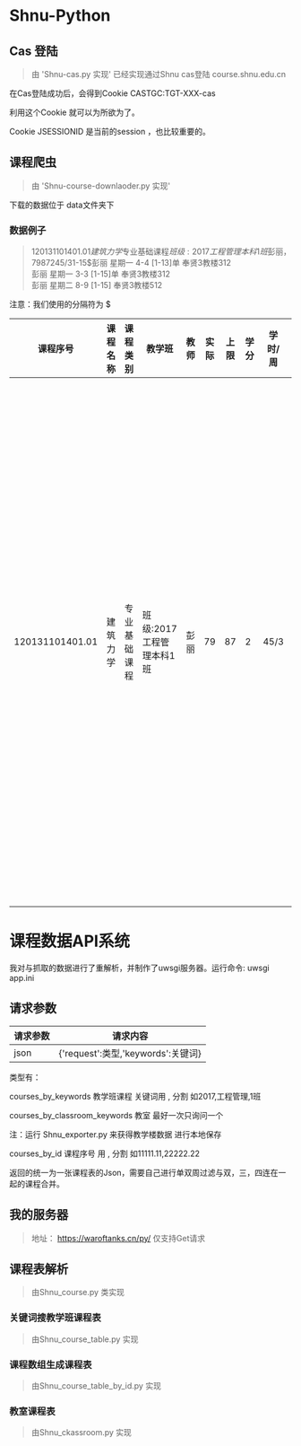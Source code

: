 # Shnu-Python

## Cas 登陆

> 由 'Shnu-cas.py 实现' 
> 已经实现通过Shnu cas登陆 course.shnu.edu.cn

在Cas登陆成功后，会得到Cookie CASTGC:TGT-XXX-cas

利用这个Cookie 就可以为所欲为了。

Cookie JSESSIONID 是当前的session ，也比较重要的。

## 课程爬虫

>  由 'Shnu-course-downlaoder.py 实现' 

下载的数据位于 data文件夹下

### 数据例子

> 120131101401.01$建筑力学$专业基础课程$班级:2017工程管理本科1班$彭丽，79$87$2$45/3$1-15$彭丽 星期一 4-4 [1-13]单  奉贤3教楼312  <br>彭丽 星期一 3-3 [1-15]单  奉贤3教楼312  <br>彭丽 星期二 8-9 [1-15]  奉贤3教楼512     

注意：我们使用的分隔符为 $

| 课程序号            | 课程名称 | 课程类别   | 教学班             | 教师  | 实际  | 上限  | 学分  | 学时/周 | 上课地点                                                                                            |
| --------------- | ---- | ------ | --------------- | --- | --- | --- | --- | ---- | ----------------------------------------------------------------------------------------------- |
| 120131101401.01 | 建筑力学 | 专业基础课程 | 班级:2017工程管理本科1班 | 彭丽  | 79  | 87  | 2   | 45/3 | 彭丽 星期一 4-4 [1-13]单  奉贤3教楼312  <br>彭丽 星期一 3-3 [1-15]单  奉贤3教楼312  <br>彭丽 星期二 8-9 [1-15]  奉贤3教楼512 |

# 课程数据API系统

我对与抓取的数据进行了重解析，并制作了uwsgi服务器。运行命令: uwsgi app.ini 

## 请求参数

| 请求参数 | 请求内容                          |
| ---- | ----------------------------- |
| json | {'request':类型,'keywords':关键词} |

类型有： 

courses_by_keywords 教学班课程 关键词用 , 分割 如2017,工程管理,1班

courses_by_classroom_keywords 教室 最好一次只询问一个 

注：运行 Shnu_exporter.py 来获得教学楼数据 进行本地保存

courses_by_id 课程序号 用 , 分割 如11111.11,22222.22

返回的统一为一张课程表的Json，需要自己进行单双周过滤与双，三，四连在一起的课程合并。

## 我的服务器

> 地址： https://waroftanks.cn/py/ 仅支持Get请求

## 课程表解析

> 由Shnu_course.py 类实现

### 关键词搜教学班课程表

> 由Shnu_course_table.py 实现

### 课程数组生成课程表

> 由Shnu_course_table_by_id.py 实现

### 教室课程表

> 由Shnu_ckassroom.py 实现

